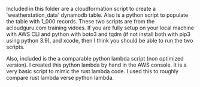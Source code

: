 Included in this folder are a cloudformation script to create a 'weatherstation_data' dynamodb table.  Also is a python script to populate the table with 1_000 records.  These two scripts are from the acloudguru.com training vidoes. If you are fully setup on your local machine with AWS CLI and python with boto3 and tqdm (if not install both with pip3 using python 3.9), and xcode, then I think you should be able to run the two scripts. 

Also, included is the a comparable python lambda script (non optimized version).  I created this python lambda by hand in the AWS console.  It is a very basic script to mimic the rust lambda code.  I used this to roughly compare rust lambda verse python lambda.  